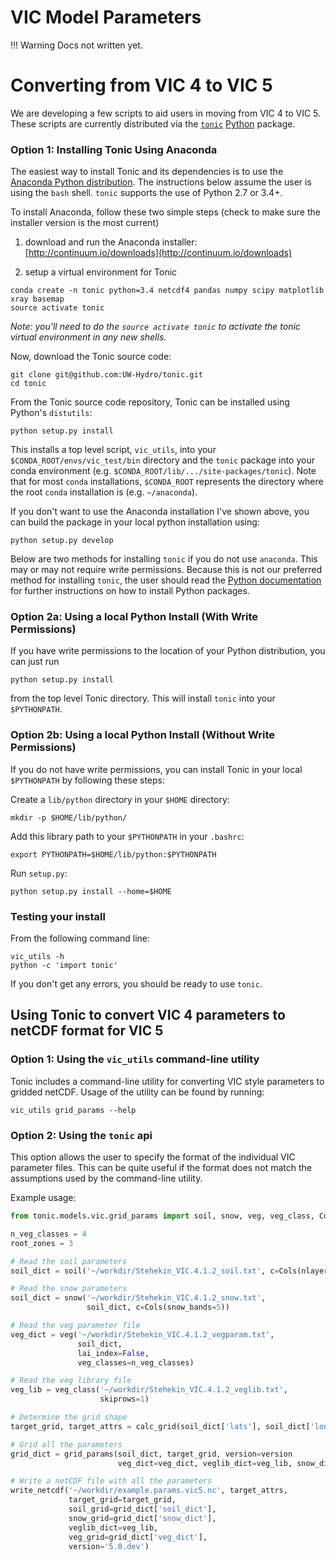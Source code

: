 # VIC Model Parameters

!!! Warning
    Docs not written yet.

# Converting from VIC 4 to VIC 5

We are developing a few scripts to aid users in moving from VIC 4 to VIC 5.  These scripts are currently distributed via the [`tonic`](https://github.com/UW-Hydro/tonic) [Python](https://www.python.org/) package.

### Option 1: Installing Tonic Using Anaconda

The easiest way to install Tonic and its dependencies is to use the [Anaconda Python distribution](https://store.continuum.io/cshop/anaconda/). The instructions below assume the user is using the `bash` shell.  `tonic` supports the use of Python 2.7 or 3.4+.

To install Anaconda, follow these two simple steps (check to make sure the installer version is the most current)

1.  download and run the Anaconda installer:  [http://continuum.io/downloads](http://continuum.io/downloads)

2.  setup a virtual environment for Tonic
```shell
conda create -n tonic python=3.4 netcdf4 pandas numpy scipy matplotlib xray basemap
source activate tonic
```

*Note:  you'll need to do the `source activate tonic` to activate the tonic virtual environment in any new shells.*

Now, download the Tonic source code:

```shell
git clone git@github.com:UW-Hydro/tonic.git
cd tonic
```

From the Tonic source code repository, Tonic can be installed using Python's `distutils`:

```shell
python setup.py install
```

This installs a top level script, `vic_utils`, into your `$CONDA_ROOT/envs/vic_test/bin` directory and the `tonic` package into your conda environment (e.g. `$CONDA_ROOT/lib/.../site-packages/tonic`). Note that for most `conda` installations, `$CONDA_ROOT` represents the directory where the root `conda` installation is (e.g. `~/anaconda`).

If you don't want to use the Anaconda installation I've shown above, you can build the package in your local python installation using:
```shell
python setup.py develop
```

Below are two methods for installing `tonic` if you do not use `anaconda`.  This may or may not require write permissions. Because this is not our preferred method for installing `tonic`, the user should read the [Python documentation](https://docs.python.org/3.5/install/) for further instructions on how to install Python packages.

### Option 2a:  Using a local Python Install (With Write Permissions)

If you have write permissions to the location of your Python distribution, you can just run

```shell
python setup.py install
```

from the top level Tonic directory.  This will install `tonic` into your `$PYTHONPATH`.

### Option 2b:  Using a local Python Install (Without Write Permissions)

If you do not have write permissions, you can install Tonic in your local `$PYTHONPATH` by following these steps:

Create a `lib/python` directory in your `$HOME` directory:

```shell
mkdir -p $HOME/lib/python/
```

Add this library path to your `$PYTHONPATH` in your `.bashrc`:

```shell
export PYTHONPATH=$HOME/lib/python:$PYTHONPATH
```

Run `setup.py`:

```shell
python setup.py install --home=$HOME
```

### Testing your install

From the following command line:

```shell
vic_utils -h
python -c 'import tonic'
```

If you don't get any errors, you should be ready to use `tonic`.

## Using Tonic to convert VIC 4 parameters to netCDF format for VIC 5

### Option 1: Using the `vic_utils` command-line utility

Tonic includes a command-line utility for converting VIC style parameters to gridded netCDF. Usage of the utility can be found by running:

```shell
vic_utils grid_params --help
```

### Option 2: Using the `tonic` api

This option allows the user to specify the format of the individual VIC parameter files.  This can be quite useful if the format does not match the assumptions used by the command-line utility.

Example usage:

```Python
from tonic.models.vic.grid_params import soil, snow, veg, veg_class, Cols, Desc

n_veg_classes = 4
root_zones = 3

# Read the soil parameters
soil_dict = soil('~/workdir/Stehekin_VIC.4.1.2_soil.txt', c=Cols(nlayers=3))

# Read the snow parameters
soil_dict = snow('~/workdir/Stehekin_VIC.4.1.2_snow.txt',
                 soil_dict, c=Cols(snow_bands=5))

# Read the veg parameter file
veg_dict = veg('~/workdir/Stehekin_VIC.4.1.2_vegparam.txt',
               soil_dict,
               lai_index=False,
               veg_classes=n_veg_classes)

# Read the veg library file
veg_lib = veg_class('~/workdir/Stehekin_VIC.4.1.2_veglib.txt',
                    skiprows=1)

# Determine the grid shape
target_grid, target_attrs = calc_grid(soil_dict['lats'], soil_dict['lons'])

# Grid all the parameters
grid_dict = grid_params(soil_dict, target_grid, version=version
                        veg_dict=veg_dict, veglib_dict=veg_lib, snow_dict=snow_dict)

# Write a netCDF file with all the parameters
write_netcdf('~/workdir/example.params.vic5.nc', target_attrs,
             target_grid=target_grid,
             soil_grid=grid_dict['soil_dict'],
             snow_grid=grid_dict['snow_dict'],
             veglib_dict=veg_lib,
             veg_grid=grid_dict['veg_dict'],
             version='5.0.dev')
```
